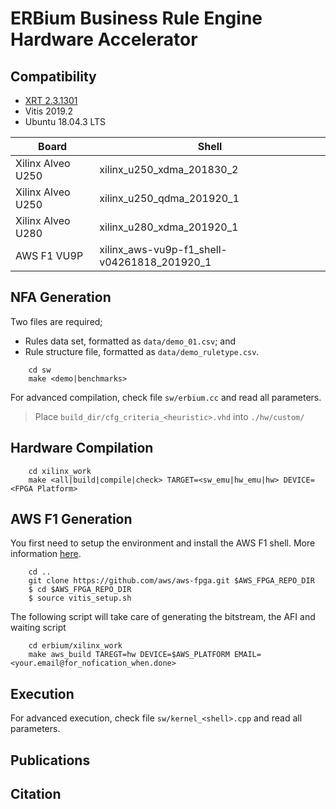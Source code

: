 ERBium Business Rule Engine Hardware Accelerator
===========================

## Compatibility ##
- [XRT 2.3.1301](https://github.com/Xilinx/XRT/tree/2019.2.0.3)
- Vitis 2019.2
- Ubuntu 18.04.3 LTS

Board | Shell 
------|-------
Xilinx Alveo U250|xilinx_u250_xdma_201830_2
Xilinx Alveo U250|xilinx_u250_qdma_201920_1
Xilinx Alveo U280|xilinx_u280_xdma_201920_1
AWS F1 VU9P|xilinx_aws-vu9p-f1_shell-v04261818_201920_1


## NFA Generation ##
Two files are required;
 - Rules data set, formatted as `data/demo_01.csv`; and
 - Rule structure file, formatted as `data/demo_ruletype.csv`.

```
	cd sw
	make <demo|benchmarks>
```

For advanced compilation, check file `sw/erbium.cc` and read all parameters.

> Place `build_dir/cfg_criteria_<heuristic>.vhd` into `./hw/custom/`

## Hardware Compilation ##

```
    cd xilinx_work
    make <all|build|compile|check> TARGET=<sw_emu|hw_emu|hw> DEVICE=<FPGA Platform>
```

## AWS F1 Generation ##
You first need to setup the environment and install the AWS F1 shell. More information [here](https://github.com/aws/aws-fpga/tree/master/Vitis).
```
 	cd ..
	git clone https://github.com/aws/aws-fpga.git $AWS_FPGA_REPO_DIR  
    $ cd $AWS_FPGA_REPO_DIR                                         
    $ source vitis_setup.sh
```

The following script will take care of generating the bitstream, the AFI and waiting script
```
	cd erbium/xilinx_work
	make aws_build TAREGT=hw DEVICE=$AWS_PLATFORM EMAIL=<your.email@for_nofication_when.done>
```

## Execution ##
For advanced execution, check file `sw/kernel_<shell>.cpp` and read all parameters.

## Publications ##

## Citation ##